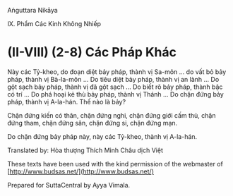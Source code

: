 Aṅguttara Nikāya

IX. Phẩm Các Kinh Không Nhiếp

# (II-VIII) (2-8) Các Pháp Khác

Này các Tỷ-kheo, do đoạn diệt bảy pháp, thành vị Sa-môn ... do vất bỏ bảy pháp, thành vị Bà-la-môn ... Do tiêu diệt bảy pháp, thành vị an lành ... Do gột sạch bảy pháp, thành vị đã gột sạch ... Do biết rõ bảy pháp, thành bậc có trí ... Do phá hoại kẻ thù bảy pháp, thành vị Thánh ... Do chặn đứng bảy pháp, thành vị A-la-hán. Thế nào là bảy?

Chận đứng kiến có thân, chặn đứng nghi, chặn đứng giới cấm thủ, chặn đứng tham, chặn đứng sân, chặn đứng si, chặn đứng mạn.

Do chặn đứng bảy pháp này, này các Tỷ-kheo, thành vị A-la-hán.

Translated by: Hòa thượng Thích Minh Châu dịch Việt

These texts have been used with the kind permission of the webmaster of [http://www.budsas.net/](http://www.budsas.net/)

Prepared for SuttaCentral by Ayya Vimala.